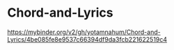 # Chord-and-Lyrics
https://mybinder.org/v2/gh/yotamnahum/Chord-and-Lyrics/4be085fe8e9537c66394df9da3fcb221622519c4
